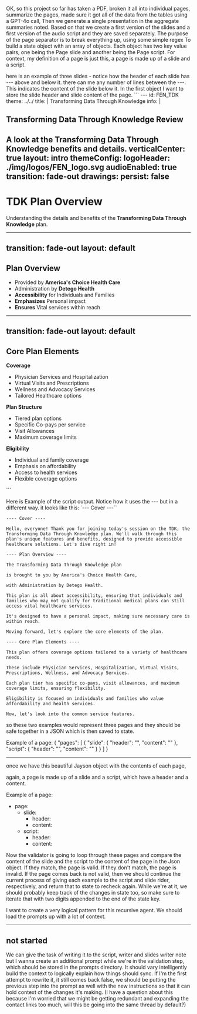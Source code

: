  OK, so this project so far has taken a PDF, broken it all into individual pages, summarize the pages, made sure it got all of the data from the tables using a GPT-4o call, Then we generate a single presentation in the aggregate summaries noted. Based on that we create a first version of the slides and a first version of the audio script and they are saved separately. The purpose of the page separator is to break everything up, using some simple regex To build a state object with an array of objects. Each object has two key value pairs, one being the Page slide and another being the Page script. For context, my definition of a page is just this, a page is made up of a slide and a script. 
 
 here is an example of three slides - notice how the header of each slide has --- above and below it. there can me any number of lines between the ---. This indicates the content of the slide below it. In the first object I want to store the slide header and slide content of the page.
     ```
     ---
id: FEN_TDK
theme: ../../
title: | 
  Transforming Data Through Knowledge
info: |
  ## Transforming Data Through Knowledge Review
  A look at the Transforming Data Through Knowledge benefits and details.
verticalCenter: true
layout: intro
themeConfig:
  logoHeader: ./img/logos/FEN_logo.svg
  audioEnabled: true
transition: fade-out
drawings:
  persist: false
---

<SlideAudio deckKey="FEN_TDK" />

# TDK Plan Overview

Understanding the details and benefits of the **Transforming Data Through Knowledge** plan.

---
transition: fade-out
layout: default
---

## Plan Overview

<v-clicks>

- Provided by **America's Choice Health Care**
- Administration by **Detego Health**
- **Accessibility** for Individuals and Families
- **Emphasizes** Personal impact
- **Ensures** Vital services within reach

</v-clicks>

---
transition: fade-out
layout: default
---

## Core Plan Elements

<v-click>

**Coverage**

- Physician Services and Hospitalization
- Virtual Visits and Prescriptions
- Wellness and Advocacy Services
- Tailored Healthcare options

</v-click>

<v-click>

**Plan Structure**

- Tiered plan options
- Specific Co-pays per service
- Visit Allowances
- Maximum coverage limits

</v-click>

<v-click>

**Eligibility**

- Individual and family coverage
- Emphasis on affordability 
- Access to health services
- Flexible coverage options

</v-click>
```



Here is Example of the script output. Notice how it uses the --- but in a different way. it looks like this: `--- Cover ---``
```
---- Cover ----

Hello, everyone! Thank you for joining today's session on the TDK, the Transforming Data Through Knowledge plan. We'll walk through this plan's unique features and benefits, designed to provide accessible healthcare solutions. Let's dive right in!

---- Plan Overview ----

The Transforming Data Through Knowledge plan

is brought to you by America's Choice Health Care, 

with Administration by Detego Health. 

This plan is all about accessibility, ensuring that individuals and families who may not qualify for traditional medical plans can still access vital healthcare services. 

It's designed to have a personal impact, making sure necessary care is within reach.

Moving forward, let's explore the core elements of the plan.

---- Core Plan Elements ----

This plan offers coverage options tailored to a variety of healthcare needs. 

These include Physician Services, Hospitalization, Virtual Visits, Prescriptions, Wellness, and Advocacy Services. 

Each plan tier has specific co-pays, visit allowances, and maximum coverage limits, ensuring flexibility. 

Eligibility is focused on individuals and families who value affordability and health services.

Now, let's look into the common service features.
```



 so these two examples would represent three pages and they should be safe together in a JSON which is then saved to state.
 
 Example of a page:
{
  "pages": [
    {
      "slide": {
        "header": "",
        "content": ""
      },
      "script": {
        "header": "",
        "content": ""
      }
    }
  ]
}
 
 ------
 
 
 once we have this beautiful Jayson object with the contents of each page, 
 
 again, a page is made up of a slide and a script, which have a header and a content.

Example of a page:
- page:
  - slide:
    - header:
    - content:
  - script:
    - header:
    - content:

Now the validator is going to loop through these pages and compare the content of the slide and the script to the content of the page in the Json object. If they match, the page is valid. If they don't match, the page is invalid. If the page comes back is not valid, then we should continue the current process of giving each example to the script and slide rider, respectively, and return that to state to recheck again. While we're at it, we should probably keep track of the changes in state too, so make sure to iterate that with two digits appended to the end of the state key.

I want to create a very logical pattern for this recursive agent. We should load the prompts up with a lot of context. 

---
not started
---

We can give the task of writing it to the script, writer and slides writer note but I wanna create an additional prompt while we're in the validation step, which should be stored in the prompts directory. It should vary intelligently build the context to logically explain how things should sync. If I'm the first attempt to rewrite it, it still comes back false, we should be putting the previous step into the prompt as well with the new instructions so that it can hold context of the changes it's making. (I have a question about this because I'm worried that we might be getting redundant and expanding the contact links too much, will this be going into the same thread by default?)